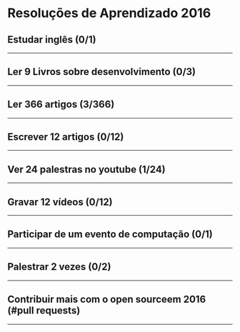 # Resoluções de Aprendizado 2016


## Estudar inglês (0/1)

-------------------

## Ler 9 Livros sobre desenvolvimento (0/3)

-------------------


## Ler 366 artigos (3/366)

-------------------


## Escrever 12 artigos (0/12)

-------------------


## Ver 24 palestras no youtube (1/24)

-------------------


## Gravar 12 vídeos (0/12)

-------------------


## Participar de um evento de computação (0/1)

-------------------


## Palestrar 2 vezes (0/2)

-------------------


## Contribuir mais com o open sourceem 2016 (#pull requests)


-------------------
